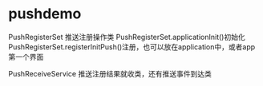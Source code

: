 # pushdemo
PushRegisterSet 推送注册操作类
PushRegisterSet.applicationInit()初始化
PushRegisterSet.registerInitPush()注册，也可以放在application中，或者app第一个界面

PushReceiveService 推送注册结果就收类，还有推送事件到达类
